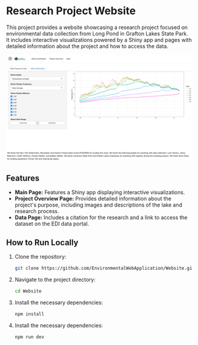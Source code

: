 # Research Project Website

This project provides a website showcasing a research project focused on environmental data collection from Long Pond 
in Grafton Lakes State Park. It includes interactive visualizations powered by a Shiny app and pages with detailed 
information about the project and how to access the data.

![Project Website Screenshot](public/pictureOfWebsite.png)

## Features

- **Main Page:** Features a Shiny app displaying interactive visualizations.
- **Project Overview Page:** Provides detailed information about the project's purpose, including images and descriptions of the lake and research process.
- **Data Page:** Includes a citation for the research and a link to access the dataset on the EDI data portal.

## How to Run Locally

1. Clone the repository:
   ```bash
   git clone https://github.com/EnvironmentalWebApplication/Website.git

2. Navigate to the project directory:
   ```bash
   cd Website

3. Install the necessary dependencies:
   ```bash
   npm install

4. Install the necessary dependencies:
   ```bash
   npm run dev
